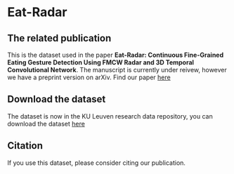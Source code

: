# Eat-Radar
## The related publication
This is the dataset used in the paper **Eat-Radar: Continuous Fine-Grained Eating Gesture Detection Using FMCW Radar and 3D Temporal Convolutional Network**. The manuscript is currently under reivew, however we have a preprint version on arXiv. Find our paper [here](https://arxiv.org/abs/2211.04253)
## Download the dataset
The dataset is now in the KU Leuven research data repository, you can download the dataset [here](https://rdr.kuleuven.be/dataset.xhtml?persistentId=doi:10.48804/NQSH4F)
## Citation
If you use this dataset, please consider citing our publication.
